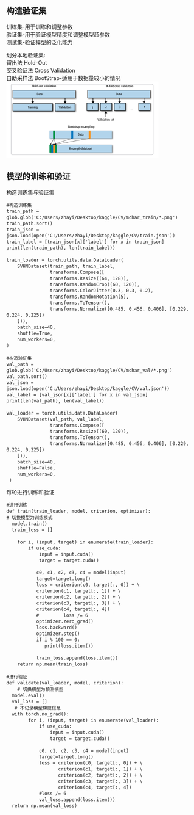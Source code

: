构造验证集
-----
训练集-用于训练和调整参数  
验证集-用于验证模型精度和调整模型超参数  
测试集-验证模型的泛化能力  

划分本地验证集:  
   留出法 Hold-Out  
   交叉验证法 Cross Validation  
   自助采样法 BootStrap-适用于数据量较小的情况  
   <img width="400" height="200" src="https://github.com/zhaying0617/Datawhale-CV/blob/master/img-storage/图片4.png">  


模型的训练和验证
-----
构造训练集与验证集

    #构造训练集
    train_path = glob.glob('C:/Users/zhayi/Desktop/kaggle/CV/mchar_train/*.png')
    train_path.sort()
    train_json = json.load(open('C:/Users/zhayi/Desktop/kaggle/CV/train.json'))
    train_label = [train_json[x]['label'] for x in train_json]
    print(len(train_path), len(train_label))

    train_loader = torch.utils.data.DataLoader(
        SVHNDataset(train_path, train_label,
                    transforms.Compose([
                    transforms.Resize((64, 128)),
                    transforms.RandomCrop((60, 120)),
                    transforms.ColorJitter(0.3, 0.3, 0.2),
                    transforms.RandomRotation(5),
                    transforms.ToTensor(),
                    transforms.Normalize([0.485, 0.456, 0.406], [0.229, 0.224, 0.225])
        ])),
        batch_size=40,
        shuffle=True,
        num_workers=0,
    )
    
    #构造验证集
    val_path = glob.glob('C:/Users/zhayi/Desktop/kaggle/CV/mchar_val/*.png')
    val_path.sort()
    val_json = json.load(open('C:/Users/zhayi/Desktop/kaggle/CV/val.json'))
    val_label = [val_json[x]['label'] for x in val_json]
    print(len(val_path), len(val_label))

    val_loader = torch.utils.data.DataLoader(
        SVHNDataset(val_path, val_label,
                    transforms.Compose([
                    transforms.Resize((60, 120)),
                    transforms.ToTensor(),
                    transforms.Normalize([0.485, 0.456, 0.406], [0.229, 0.224, 0.225])
        ])),
        batch_size=40,
        shuffle=False,
        num_workers=0,
     )      


每轮进行训练和验证

    #进行训练
    def train(train_loader, model, criterion, optimizer):
    # 切换模型为训练模式
      model.train()
      train_loss = []
    
        for i, (input, target) in enumerate(train_loader):
            if use_cuda:
                input = input.cuda()
                target = target.cuda()
            
               c0, c1, c2, c3, c4 = model(input)
               target=target.long()
               loss = criterion(c0, target[:, 0]) + \
               criterion(c1, target[:, 1]) + \
               criterion(c2, target[:, 2]) + \
               criterion(c3, target[:, 3]) + \
               criterion(c4, target[:, 4])
               #         loss /= 6
               optimizer.zero_grad()
               loss.backward()
               optimizer.step()
               if i % 100 == 0:
                  print(loss.item())
        
               train_loss.append(loss.item())
        return np.mean(train_loss)

    #进行验证
    def validate(val_loader, model, criterion):
        # 切换模型为预测模型
      model.eval()
      val_loss = []
       # 不记录模型梯度信息
      with torch.no_grad():
            for i, (input, target) in enumerate(val_loader):
                if use_cuda:
                    input = input.cuda()
                    target = target.cuda()
                
                c0, c1, c2, c3, c4 = model(input)
                target=target.long()
                loss = criterion(c0, target[:, 0]) + \
                       criterion(c1, target[:, 1]) + \
                       criterion(c2, target[:, 2]) + \
                       criterion(c3, target[:, 3]) + \
                       criterion(c4, target[:, 4])
                #loss /= 6
                val_loss.append(loss.item())
      return np.mean(val_loss)



